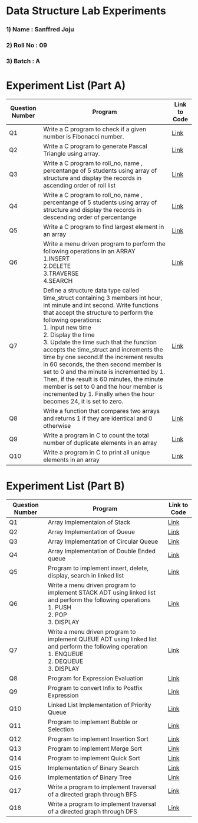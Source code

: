 # Data Structure Lab Experiments
### 1) Name     :  Sanffred Joju
### 2) Roll No  :  09
### 3) Batch    :  A

#    Experiment List (Part A)

| Question Number | Program                                                                                                                                                                                                                                                                                                                                                                                                                                                                                                                                                                                                                       | Link to Code                                                                     | 
|------------|--------------------------------------------------------------------------------------------------------------------------------------------------------------------------------------------------------------------------------------------------------------------------------------------------------------------------------------------------------------------------------------------------------------------------------------------------------------------------------------------------------------------------------------------------------------------------------------------------------------------------------------|--------------------------------------------------------------------------------|
| Q1         | Write a C program to check if a given number is Fibonacci number.                                                                                                                                                                                                                                                                                                                                                                                                                                                                                                                                                                    | [Link](https://github.com/Sanffred/DSA_Programs/blob/master/09_1_sanffred.c)             |
| Q2         | Write a C program to generate Pascal Triangle using array.                                                                                                                                                                                                                                                                                                                                                                                                                                                                                                                                                                           | [Link](https://github.com/Sanffred/DSA_Programs/blob/master/09_2_sanffred.c)       |
| Q3         | Write a C program to roll_no, name , percentange of 5 students using array of structure and display the records in ascending order of roll list                                                                                                                                                                                                                                                                                                                                                                                                                                                                                     | [Link](https://github.com/Sanffred/DSA_Programs/blob/master/09_3_sanfred.c  )      |
| Q4         | Write a C program to roll_no, name , percentange of 5 students using array of structure and display the records in descending order of percentange                                                                                                                                                                                                                                                                                                                                                                                                                                                                                  | [Link](https://github.com/Sanffred/DSA_Programs/blob/master/09_4_sanffred.c )     |
| Q5         | Write a C program to find largest element in an array                                                                                                                                                                                                                                                                                                                                                                                                                                                                                                                                                                                | [Link](https://github.com/Sanffred/DSA_Programs/blob/master/09_5_sanffred.c )    |
| Q6         | Write a menu driven program to perform the following operations in an ARRAY <br> 1.INSERT <br>2.DELETE <br>3.TRAVERSE <br>4.SEARCH                                                                                                                                                                                                                                                                                                                                                                                                                                                                                                   | [Link](https://github.com/Sanffred/DSA_Programs/blob/master/09_06_sanffred.c   )   | 
| Q7         | Define a structure data type called time_struct containing 3 members int hour, int minute and int second. Write functions that accept the structure to perform the following operations: <br> 1. Input new time <br> 2. Display the time <br> 3. Update the time such that the function accepts the time_struct and increments the time by one second.If the increment results in 60 seconds, the then second member is  set to 0 and the minute is incremented by 1. Then, if the result is 60 minutes, the minute member is set to 0 and the hour member is incremented by 1. Finally when the hour becomes 24, it is set to zero. | [Link](https://github.com/Sanffred/DSA_Programs/blob/master/09_07_sanffred.c       )  |
| Q8         | Write a function that compares two arrays and returns 1 if they are identical and 0 otherwise           | [Link](https://github.com/Sanffred/DSA_Programs/blob/master/09_08_sanffred.c ) |
| Q9         | Write a program in C to count the total number of duplicate elements in an array   |[Link](https://github.com/Sanffred/DSA_Programs/blob/master/09_09_sanffred.c)|
| Q10        | Write a program in C to print all unique elements in an array  |  [Link](https://github.com/Sanffred/DSA_Programs/blob/master/09_10_sanffred.c) |

#    Experiment List (Part B)

| Question Number | Program                                                                                                                                                                                                                                                                                                                                                                                                                  | Link to Code                                                                                 | 
|------------|---------------------------------------------------------------------------------------------------------------------------------------------------------------------------------------------------------------------------------------------------------------------------------------------------------------------------------------------------------------------------------------------------------------------------------|-------------------------------------------------------------------------------------------|
| Q1        | Array Implementaion of Stack         | [Link](https://github.com/Sanffred/DSA_Programs/blob/master/09_11_sanffred.c)                      |     
| Q2        | Array Implementation of Queue     | [Link](https://github.com/Sanffred/DSA_Programs/blob/master/09_12_sanffred.c)              | 
| Q3        | Array Implementation of Circular Queue   | [Link](https://github.com/Sanffred/DSA_Programs/blob/master/09_13_sanffred.c)          |
| Q4        | Array Implementation of Double Ended queue| [Link](https://github.com/Sanffred/DSA_Programs/blob/master/09_14_sanffred.c) | 
| Q5        |  Program to implement insert, delete, display, search in linked list | [Link](https://github.com/Sanffred/DSA_Programs/blob/master/09_15_sanffred.c)        |
| Q6        | Write a menu driven program to implement STACK ADT using linked list and perform the following operations<br>1. PUSH<br> 2. POP<br> 3. DISPLAY | [Link](https://github.com/Sanffred/DSA_Programs/blob/master/09_16_sanffred.c)                 |
| Q7         |  Write a menu driven program to implement QUEUE ADT using linked list and perform the following operation<br>1. ENQUEUE<br>2. DEQUEUE<br>3. DISPLAY                                                                                                           | [Link](https://github.com/Sanffred/DSA_Programs/blob/master/09_17_sanffred.c)                            |
| Q8         | Program for Expression Evaluation          | [Link](https://github.com/Sanffred/DSA_Programs/blob/master/09_18_sanffred.c)                   |
| Q9        | Program to convert Infix to Postfix Expression   | [Link](https://github.com/Sanffred/DSA_Programs/blob/master/09_19_sanffred.c)              |
| Q10       |  Linked List Implementation of Priority Queue      | [Link](https://github.com/Sanffred/DSA_Programs/blob/master/09_20_sanffred.c)                     |
| Q11       | Program to implement Bubble or Selection   | [Link](https://github.com/Sanffred/DSA_Programs/blob/master/09_21_sanffred.c)                 |
| Q12       |  Program to implement Insertion Sort | [Link](https://github.com/Sanffred/DSA_Programs/blob/master/09_22_sanffred.c)                            |
| Q13        |  Program to implement Merge Sort | [Link](https://github.com/Sanffred/DSA_Programs/blob/master/09_23_sanffred.c)                 |
| Q14        | Program to implement Quick Sort    | [Link](https://github.com/Sanffred/DSA_Programs/blob/master/09_24_sanffred.c)                   |
| Q15        | Implementation of Binary Search | [Link](https://github.com/Sanffred/DSA_Programs/blob/master/09_25_sanffred.c)                              |
| Q16         | Implementation of Binary Tree   | [Link](https://github.com/Sanffred/DSA_Programs/blob/master/09_26_sanffred.c)                              |
| Q17        | Write a program to implement traversal of a directed graph through BFS   |  [Link](https://github.com/Sanffred/DSA_Programs/blob/master/09_27_sanffred.c)               |
| Q18        | Write a program to implement traversal of a directed graph through DFS  | [Link](https://github.com/Sanffred/DSA_Programs/blob/master/09_28_sanffred.c)                     |
                                                                    
